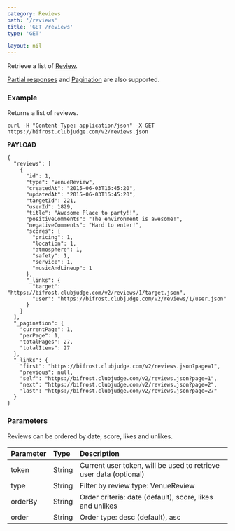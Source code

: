 ```yaml
---
category: Reviews
path: '/reviews'
title: 'GET /reviews'
type: 'GET'

layout: nil
---
```


Retrieve a list of [Review](#/review-model).

[Partial responses](#/partial-responses) and [Pagination](#/pagination) are also supported.

### Example

Returns a list of reviews.

```
curl -H "Content-Type: application/json" -X GET https://bifrost.clubjudge.com/v2/reviews.json
```

**PAYLOAD**

```
{
  "reviews": [
    {
      "id": 1,
      "type": "VenueReview",
      "createdAt": "2015-06-03T16:45:20",
      "updatedAt": "2015-06-03T16:45:20",
      "targetId": 221,
      "userId": 1829,
      "title": "Awesome Place to party!!",
      "positiveComments": "The environment is awesome!",
      "negativeComments": "Hard to enter!",
      "scores": {
        "pricing": 1,
        "location": 1,
        "atmosphere": 1,
        "safety": 1,
        "service": 1,
        "musicAndLineup": 1
      },
      "_links": {
        "target": "https://bifrost.clubjudge.com/v2/reviews/1/target.json",
        "user": "https://bifrost.clubjudge.com/v2/reviews/1/user.json"
      }
    }
  ],
  "_pagination": {
    "currentPage": 1,
    "perPage": 1,
    "totalPages": 27,
    "totalItems": 27
  },
  "_links": {
    "first": "https://bifrost.clubjudge.com/v2/reviews.json?page=1",
    "previous": null,
    "self": "https://bifrost.clubjudge.com/v2/reviews.json?page=1",
    "next": "https://bifrost.clubjudge.com/v2/reviews.json?page=2",
    "last": "https://bifrost.clubjudge.com/v2/reviews.json?page=27"
  }
}
```

### Parameters

Reviews can be ordered by date, score, likes and unlikes.

| Parameter  |   Type  |                 Description                  |
| :--------- | :------ | :------------------------------------------- |
| token      | String  | Current user token, will be used to retrieve user data (optional) |
| type       | String  | Filter by review type: VenueReview           |
| orderBy    | String  | Order criteria: date (default), score, likes and unlikes |
| order      | String  | Order type: desc (default), asc              |
